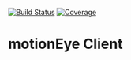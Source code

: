 [![Build Status](https://travis-ci.com/dermotduffy/motioneye-client.svg?branch=master)](https://travis-ci.com/dermotduffy/motioneye-client)
[![Coverage](https://img.shields.io/codecov/c/github/dermotduffy/motioneye-client)](https://codecov.io/gh/dermotduffy/motioneye-client)

# motionEye Client
